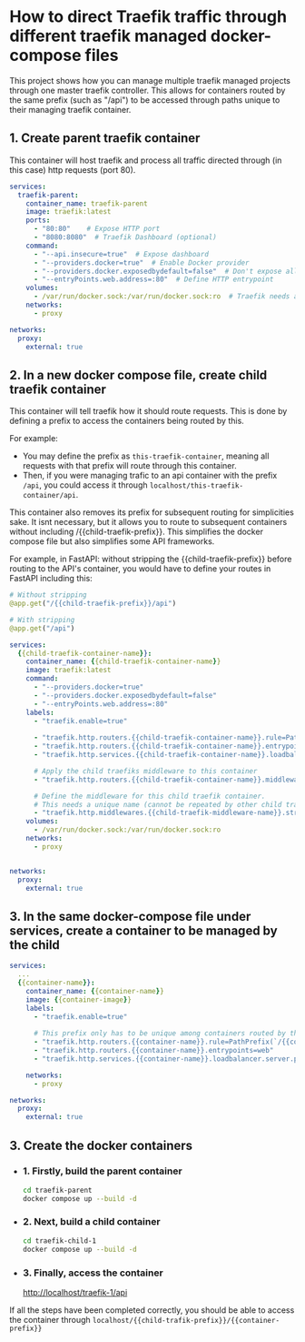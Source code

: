 # How to direct Traefik traffic through different traefik managed docker-compose files
This project shows how you can manage multiple traefik managed projects through one master traefik controller. This allows for containers routed by the same prefix (such as "/api") to be accessed through paths unique to their managing traefik container.


## 1. Create parent traefik container

This container will host traefik and process all traffic directed through (in this case) http requests (port 80). 

```yml
services:
  traefik-parent:
    container_name: traefik-parent
    image: traefik:latest
    ports:
      - "80:80"    # Expose HTTP port
      - "8080:8080"  # Traefik Dashboard (optional)
    command:
      - "--api.insecure=true"  # Expose dashboard
      - "--providers.docker=true"  # Enable Docker provider
      - "--providers.docker.exposedbydefault=false"  # Don't expose all services by default
      - "--entryPoints.web.address=:80"  # Define HTTP entrypoint
    volumes:
      - /var/run/docker.sock:/var/run/docker.sock:ro  # Traefik needs access to Docker socket
    networks:
      - proxy

networks:
  proxy:
    external: true

```
## 2. In a new docker compose file, create child traefik container
This container will tell traefik how it should route requests. This is done by defining a prefix to access the containers being routed by this. 

For example: 
- You may define the prefix as `this-traefik-container`, meaning all requests with that prefix will route through this container.
- Then, if you were managing trafic to an api container with the prefix `/api`, you could access it through `localhost/this-traefik-container/api`. 

This container also removes its prefix for subsequent routing for simplicities sake. It isnt necessary, but it allows you to route to subsequent containers without including /{{child-traefik-prefix}}. This simplifies the docker compose file but also simplifies some API frameworks.

For example, in FastAPI: without stripping the {{child-traefik-prefix}} before routing to the API's container, you would have to define your routes in FastAPI including this:
```python
# Without stripping
@app.get("/{{child-traefik-prefix}}/api")

# With stripping
@app.get("/api")
```
```yml
services:
  {{child-traefik-container-name}}:
    container_name: {{child-traefik-container-name}}
    image: traefik:latest
    command:
      - "--providers.docker=true"
      - "--providers.docker.exposedbydefault=false"
      - "--entryPoints.web.address=:80"
    labels:
      - "traefik.enable=true"
      
      - "traefik.http.routers.{{child-traefik-container-name}}.rule=PathPrefix(`/{{child-traefik-prefix}}`)"
      - "traefik.http.routers.{{child-traefik-container-name}}.entrypoints=web"
      - "traefik.http.services.{{child-traefik-container-name}}.loadbalancer.server.port=80" 

      # Apply the child traefiks middleware to this container
      - "traefik.http.routers.{{child-traefik-container-name}}.middlewares={{child-traefik-middleware-name}}"

      # Define the middleware for this child traefik container. 
      # This needs a unique name (cannot be repeated by other child traefik containers)
      - "traefik.http.middlewares.{{child-traefik-middleware-name}}.stripprefix.prefixes=/{{child-traefik-prefix}}"
    volumes:
      - /var/run/docker.sock:/var/run/docker.sock:ro
    networks:
      - proxy


networks: 
  proxy:
    external: true
```

## 3. In the same docker-compose file under services, create a container to be managed by the child

```yml
services:
  ...
  {{container-name}}:
    container_name: {{container-name}}
    image: {{container-image}}
    labels:
      - "traefik.enable=true"
      
      # This prefix only has to be unique among containers routed by this traefik container
      - "traefik.http.routers.{{container-name}}.rule=PathPrefix(`/{{container-prefix}}`)"
      - "traefik.http.routers.{{container-name}}.entrypoints=web"
      - "traefik.http.services.{{container-name}}.loadbalancer.server.port={{port to access within the container, e.g. 5000}}"

    networks:
      - proxy

networks: 
  proxy:
    external: true
```

## 3. Create the docker containers
- ### 1. Firstly, build the parent container
  ```bash
  cd traefik-parent
  docker compose up --build -d
  ```
- ### 2. Next, build a child container
  ```bash
  cd traefik-child-1
  docker compose up --build -d
  ```
- ### 3. Finally, access the container
  [http://localhost/traefik-1/api](http://localhost/traefik-1/api)

If all the steps have been completed correctly, you should be able to access the container through `localhost/{{child-trafik-prefix}}/{{container-prefix}}`
